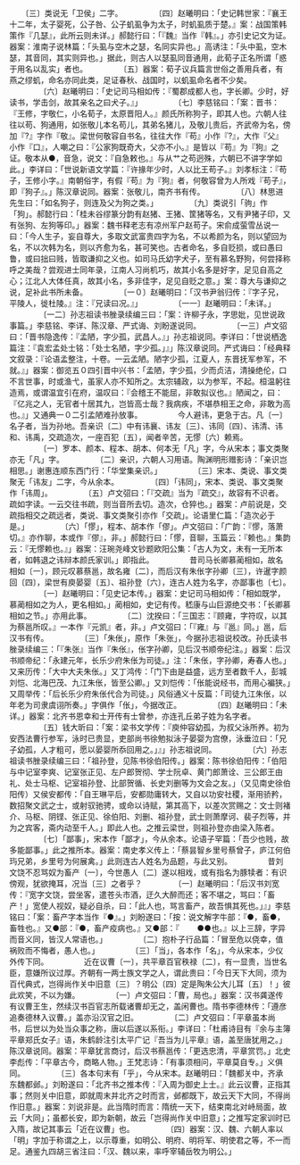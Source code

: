 <!-- { "loadSidebar": true } -->
　　〔三〕类说无「卫侯」二字。
　　
　　〔四〕赵曦明曰：「史记韩世家：『襄王十二年，太子婴死，公子咎、公子虮虱争为太子，时虮虱质于楚。』案：战国策韩策作『几瑟』，此所云则未详。」郝懿行曰：「『魏』当作『韩』。」亦引史记文为证。器案：淮南子说林篇：「头虱与空木之瑟，名同实异也。」高诱注：「头中虱，空木瑟，其音同，其实则异也。」据此，则古人以瑟虱同音通用，此荀子正名所谓「惑于用名以乱实」者也。
　　
　　〔五〕器案：荀子议兵篇言世俗之善用兵者，有燕之缪虮，命名亦同此类，足证春秋、战国时，以虮虱命名者不少矣。
　　
　　〔六〕赵曦明曰：「史记司马相如传：『蜀郡成都人也，字长卿。少时，好读书，学击剑，故其亲名之曰犬子。』」
　　
　　〔七〕李慈铭曰：「案：晋书：『王修，字敬仁，小名荀子，太原晋阳人。』颜氏所称狗子，即其人也。六朝人往往以苟、狗通用，如张敬儿本名苟儿，其弟名猪儿，及敬儿贵后，齐武帝为名，傍加『?』字作『敬』。梁世何敬容自书名，往往大作『苟』小作『?』，大作『父』小作『口』，人嘲之曰：『公家狗既奇大，父亦不小。』是皆以『苟』为『狗』之证。敬本从●，音急，说文：『自急敕也。』与从艹之苟迥殊，六朝已不讲字学如此。」李详曰：「世说新语文学篇：『许掾年少时，人以比王苟子。』刘孝标注：『苟子，王修小字。』南朝俗字，有假『苟』为『狗』者，何敬容曾为人所戏『苟子』，即『狗子』。」陈汉章说同。器案：张敬儿，南齐书有传。
　　
　　〔八〕林思进先生曰：「如名狗子，则连及父为狗之类。」
　　
　　〔九〕类说引「驹」作「狗」。郝懿行曰：「桂未谷缪篆分韵有赵猪、王猪、筐猪等名，又有尹猪子印，又有张狗、左狗等印。」器案：魏书释老志有凉州军户赵苟子。宋俞成萤雪丛说一曰：「今人生子，妄自尊大，多取文武富贵四字为名，不以希颜为名，则以望回为名，不以次韩为名，则以齐愈为名，甚可笑也。古者命名，多自贬损，或曰愚曰鲁，或曰拙曰贱，皆取谦抑之义也。如司马氏幼字犬子，至有慕名野狗，何尝择称呼之美哉？尝观进士同年录，江南人习尚机巧，故其小名多是好字，足见自高之心；江北人大体任真，故其小名，多非佳字，足见自贬之意。」案：尊大与谦抑之说，足补此书所未备。
　　
　　〔一０〕赵曦明曰：「汉书尹翁归传：『字子兄，平陵人，徙杜陵。』注：『兄读曰况。』」
　　
　　〔一一〕赵曦明曰：「未详。」
　　
　　〔一二〕孙志祖读书脞录续编三曰：「案：许柳子永，字思妣，见世说政事篇。」李慈铭、李详、陈汉章、严式诲、刘盼遂说同。
　　
　　〔一三〕卢文弨曰：「晋书隐逸传：『孟陋，字少孤，武昌人。』」孙志祖说同。李详曰：「世说栖逸篇注：『袁宏孟处士铭：「处士名陋，字少孤。」』」陈汉章说同。严式诲曰：「经典释文叙录：『论语孟整注，十卷。一云孟陋。陋字少孤，江夏人，东晋抚军参军，不就。』」器案：御览五０四引晋中兴书：「孟陋，字少孤，少而贞洁，清操绝伦，口不言世事，时或渔弋，虽家人亦不知所之。太宗辅政，以为参军，不起。桓温躬往造焉，或谓温宜引在府，温叹曰：『会稽王不能屈，非敢拟议也。』陋闻之，曰：『亿兆之人，无官者十居其九，岂皆高士哉？我病疾，不堪恭相王之命，非敢为高也。』」又通典一０二引孟陋难孙放事。
　　
　　今人避讳，更急于古。凡〔一〕名子者，当为孙地。吾亲识〔二〕中有讳襄、讳友〔三〕、讳同〔四〕、讳清、讳和、讳禹，交疏造次，一座百犯〔五〕，闻者辛苦，无憀〔六〕赖焉。
　　
　　〔一〕罗本、颜本、程本、胡本、何本无「凡」字，今从宋本；事文类聚亦无「凡」字。
　　
　　〔二〕亲识，六朝人习用语。陶渊明形赠影诗：「亲识岂相思。」谢惠连顺东西门行：「华堂集亲识。」
　　
　　〔三〕宋本、类说、事文类聚无「讳友」二字，今从余本。
　　
　　〔四〕「讳同」，宋本、类说、事文类聚作「讳周」。
　　
　　〔五〕卢文弨曰：「『交疏』当为『疏交』，故容有不识者。疏如字读。一云交往书疏，则当音所去切。造次，仓猝也。」器案：卢前说是，交疏指相交之疏远者，类说、事文类聚引亦作「交疏」。论语里仁篇：「造次必于是。」
　　
　　〔六〕「憀」，程本、胡本作「僇」。卢文弨曰：「广韵：『憀，落萧切。』亦作聊，本或作『僇』，非。」郝懿行曰：「憀，音聊，玉篇云：『赖也。』集韵云：『无憀赖也。』」器案：汪琬尧峰文钞题欧阳公集：「古人为文，未有一无所本者，如韩退之讳辩本颜氏家训。」即指此。
　　
　　昔司马长卿慕蔺相如，故名相如〔一〕，顾元叹慕蔡邕，故名雍〔二〕，而后汉有朱伥字孙卿〔三〕，许暹字颜回〔四〕，梁世有庾晏婴〔五〕、祖孙登〔六〕，连古人姓为名字，亦鄙事也〔七〕。
　　
　　〔一〕赵曦明曰：「见史记本传。」器案：史记司马相如传：「相如既学，慕蔺相如之为人，更名相如。」蔺相如，史记有传。嵇康与山巨源绝交书：「长卿慕相如之节。」亦用此事。
　　
　　〔二〕沈揆曰：「三国志：『顾雍，字符叹，以其为蔡邕所叹。』一本作『元凯』者，非。」卢文弨曰：「『雍』与『邕』同。」邕，后汉书有传。
　　
　　〔三〕「朱伥」，原作「朱张」，今据孙志祖说校改。孙氏读书脞录续编三：「『朱张』当作『朱伥』，伥字孙卿，见后汉书顺帝纪注。」器案：后汉书顺帝纪：「永建元年，长乐少府朱伥为司徒。」注：「朱伥，字孙卿，寿春人也。」又来历传：「大中大夫朱伥。」又丁鸿传：「门下由是益盛，远方至者数千人，彭城刘恺、北海巴茂、九江朱伥，皆至公卿。」又刘恺传：「伥能说经书，而用心褊狭。」又周举传：「后长乐少府朱伥代合为司徒。」风俗通义十反篇：「司徒九江朱伥，以年老为司隶虞诩所奏。」字俱作「伥」，今据改正。
　　
　　〔四〕赵曦明曰：「未详。」器案：北齐书恩幸和士开传有士曾参，亦连孔丘弟子姓为名字者。
　　
　　〔五〕钱大昕曰：「案：梁书文学传：『庾仲容幼孤，为叔父泳所养。初为安西法曹行参军，泳时已贵显，吏部尚书徐勉拟泳子晏婴为宫僚，泳垂泣曰：「兄子幼孤，人才粗可，愿以晏婴所忝回用之。」』」孙志祖说同。
　　
　　〔六〕孙志祖读书脞录续编三曰：「祖孙登，见陈书徐伯阳传。」器案：陈书徐伯阳传：「伯阳与中记室李爽、记室张正见、左户郎贺彻、学士阮卓、黄门郎萧诠、三公郎王由礼、处士马枢、记室祖孙登、比部贺循、长史刘删等为文会之友。」（又见南史徐伯阳传）又侯安都传：「自王琳平后，安都勋庸转大，又自以功安社稷，渐用骄矜，数招聚文武之士，或射驭驰骋，或命以诗赋，第其高下，以差次赏赐之：文士则褚介、马枢、阴铿、张正见、徐伯阳、刘删、祖孙登，武士则萧摩诃、裴子烈等，并为之宾客，斋内动至千人。」即此人也。之推云梁世，则祖孙登亦由梁入陈者。
　　
　　〔七〕「鄙事」，宋本作「鄙才」，今从余本。论语子罕篇：「吾少也贱，故多能鄙事。」此之推所本。器案：南史孝义传上：「蔡昙智乡里号蔡曾子，庐江何伯玙兄弟，乡里号为何展禽。」此则连古人姓名为品题，与此又别。
　　
　　昔刘文饶不忍骂奴为畜产〔一〕，今世愚人〔二〕遂以相戏，或有指名为豚犊者：有识傍观，犹欲掩耳，况当〔三〕之者乎？
　　
　　〔一〕赵曦明曰：「后汉书刘宽传：『宽字文饶，尝坐客，遣苍头市酒，迂久大醉而还；客不堪之，骂曰：「畜产！」宽使人视奴，疑必自杀，曰：「此人也，骂言畜产，故吾惧其死也。」』」李慈铭曰：「案：畜产字本当作『●』。」刘盼遂曰：「按：说文解字牛部：『●，畜●，畜牲也。』又●部：『●，畜产疫病也。』又●部：『
　　●●也。』以上三辞，字异而音义同，皆汉人常语也。」
　　
　　〔二〕抱朴子行品篇：「冒至危以侥幸，值祸败而不悔者，愚人也。」
　　
　　〔三〕「当」，各本作「名」，今从宋本，少仪外传下同。
　　
　　近在议曹〔一〕，共平章百官秩禄〔二〕，有一显贵，当世名臣，意嫌所议过厚。齐朝有一两士族文学之人，谓此贵曰：「今日天下大同，须为百代典式，岂得尚作关中旧意〔三〕？明公〔四〕定是陶朱公大儿耳〔五〕！」彼此欢笑，不以为嫌。
　　
　　〔一〕卢文弨曰：「曹，局也。」器案：汉书龚遂传有议曹王生，然续汉书百官志所载诸曹却无之，盖闲曹也。隋书李德林传：「遵彦追奏德林入议曹。」盖亦沿汉官之旧。
　　
　　〔二〕卢文弨曰：「平章虽本尚书，后世以为处当众事之称，唐以后遂以系衔。」李详曰：「杜甫诗目有『余与主簿平章郑氏女子』语，朱鹤龄注引太平广记『吾当为儿平章』语，盖至唐犹用之。」陈汉章说同。器案：平章犹言商讨，后汉书蔡邕传：「更选忠清，平章赏罚。」北史李彪传：「平章古今，商略人物。」王梵志诗：「有事须相问，平章莫自专。」义俱同。
　　
　　〔三〕各本句末有「乎」，今从宋本。赵曦明曰：「魏都关中，齐承东魏都邺。」刘盼遂曰：「北齐书之推本传：『入周为御史上士。』此云议曹，正指其事；然则关中旧意，即就周末并北齐之时而言，邺都既下，故云天下大同，不得尚作旧意。」器案：刘说非是。此当隋时而言：隋统一天下，结束南北对峙局面，故云「大同」；虽都长安，即为新朝，故云「岂得尚作关中旧意」；之推写定家训时已入隋，故记其事云「近在议曹」也。
　　
　　〔四〕器案：汉、魏、六朝人率以「明」字加于称谓之上，以示尊重，如明公、明府、明将军、明使君之等，不一而足。通鉴九四胡三省注曰：「汉、魏以来，率呼宰辅岳牧为明公。」
　　

